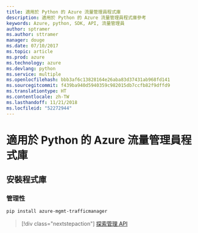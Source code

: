 ```yaml
---
title: 適用於 Python 的 Azure 流量管理員程式庫
description: 適用於 Python 的 Azure 流量管理員程式庫參考
keywords: Azure, python, SDK, API, 流量管理員
author: sptramer
ms.author: sttramer
manager: douge
ms.date: 07/10/2017
ms.topic: article
ms.prod: azure
ms.technology: azure
ms.devlang: python
ms.service: multiple
ms.openlocfilehash: bbb3af6c13828164e26aba83d37431ab968fd141
ms.sourcegitcommit: f439ba940d5940359c982015db7ccfb82f9dffd9
ms.translationtype: HT
ms.contentlocale: zh-TW
ms.lasthandoff: 11/21/2018
ms.locfileid: "52272944"
---
```

# <a name="azure-traffic-manager-libraries-for-python"></a>適用於 Python 的 Azure 流量管理員程式庫

## <a name="install-the-libraries"></a>安裝程式庫


### <a name="management"></a>管理性

```bash
pip install azure-mgmt-trafficmanager
```
> [!div class="nextstepaction"]
> [探索管理 API](/python/api/overview/azure/trafficmanager/management)